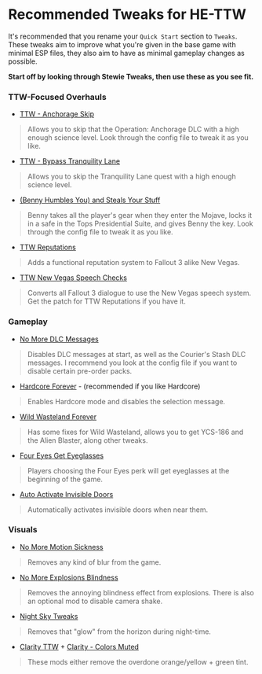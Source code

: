 # Recommended Tweaks for HE-TTW

It's recommended that you rename your `Quick Start` section to `Tweaks`. These tweaks aim to improve what you're given in the base game with minimal ESP files, they also aim to have as minimal gameplay changes as possible.

**Start off by looking through Stewie Tweaks, then use these as you see fit.**

### TTW-Focused Overhauls

- [TTW - Anchorage Skip](https://www.nexusmods.com/newvegas/mods/77871)
> Allows you to skip that the Operation: Anchorage DLC with a high enough science level. Look through the config file to tweak it as you like.
- [TTW - Bypass Tranquility Lane](https://www.nexusmods.com/newvegas/mods/81182)
> Allows you to skip the Tranquility Lane quest with a high enough science level.
- [(Benny Humbles You) and Steals Your Stuff](https://www.nexusmods.com/newvegas/mods/71112)
> Benny takes all the player's gear when they enter the Mojave, locks it in a safe in the Tops Presidential Suite, and gives Benny the key. Look through the config file to tweak it as you like.
- [TTW Reputations](https://www.nexusmods.com/newvegas/mods/68604)
> Adds a functional reputation system to Fallout 3 alike New Vegas.
- [TTW New Vegas Speech Checks](https://www.nexusmods.com/newvegas/mods/68736)
> Converts all Fallout 3 dialogue to use the New Vegas speech system. Get the patch for TTW Reputations if you have it.

### Gameplay

- [No More DLC Messages](https://www.nexusmods.com/newvegas/mods/75686)
> Disables DLC messages at start, as well as the Courier's Stash DLC messages. I recommend you look at the config file if you want to disable certain pre-order packs.
- [Hardcore Forever](https://www.nexusmods.com/newvegas/mods/75682) - (recommended if you like Hardcore)
> Enables Hardcore mode and disables the selection message.
- [Wild Wasteland Forever](https://www.nexusmods.com/newvegas/mods/71609)
> Has some fixes for Wild Wasteland, allows you to get YCS-186 and the Alien Blaster, along other tweaks.
- [Four Eyes Get Eyeglasses](https://www.nexusmods.com/newvegas/mods/69565)
> Players choosing the Four Eyes perk will get eyeglasses at the beginning of the game.
- [Auto Activate Invisible Doors](https://www.nexusmods.com/newvegas/mods/80650)
> Automatically activates invisible doors when near them.

### Visuals

- [No More Motion Sickness](https://www.nexusmods.com/newvegas/mods/73613)
> Removes any kind of blur from the game.
- [No More Explosions Blindness](https://www.nexusmods.com/newvegas/mods/73572)
> Removes the annoying blindness effect from explosions. There is also an optional mod to disable camera shake.
- [Night Sky Tweaks](https://www.nexusmods.com/newvegas/mods/73529)
> Removes that "glow" from the horizon during night-time.
- [Clarity TTW](https://taleoftwowastelands.com/viewtopic.php?t=8592) + [Clarity - Colors Muted](https://www.nexusmods.com/newvegas/mods/80121)
> These mods either remove the overdone orange/yellow + green tint.
